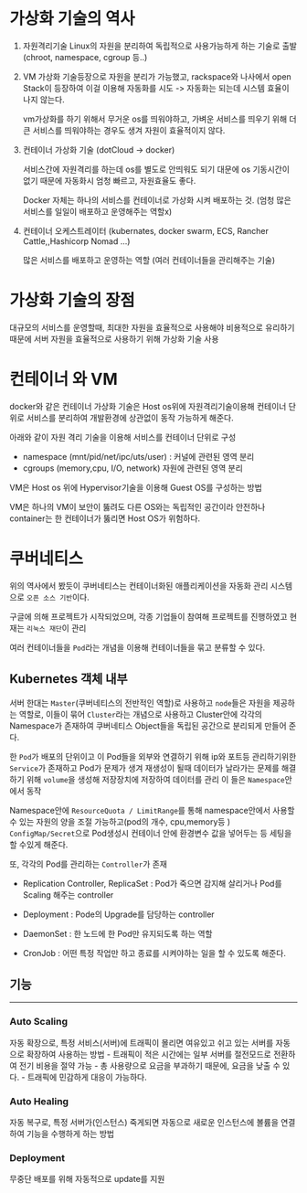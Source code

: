 # 가상화 기술의 역사

1. 자원격리기술 Linux의 자원을 분리하여 독립적으로 사용가능하게 하는 기술로 출발 (chroot, namespace, cgroup 등..)

2. VM 가상화 기술등장으로 자원을 분리가 가능했고, rackspace와 나사에서 open Stack이 등장하여 이걸 이용해 자동화를 시도 -> 자동화는 되는데 시스템 효율이 나지 않는다.

   vm가상화를 하기 위해서 무거운 os를 띄워야하고, 가벼운 서비스를 띄우기 위해 더 큰 서비스를 띄워야하는 경우도 생겨 자원이 효율적이지 않다.

3. 컨테이너 가상화 기술 (dotCloud -> docker)

   서비스간에 자원격리를 하는데 os를 별도로 안띄워도 되기 대문에 os 기동시간이 없기 때문에 자동화시 엄청 빠르고, 자원효율도 좋다.

   Docker 자체는 하나의 서비스를 컨테이너로 가상화 시켜 배포하는 것. (엄청 많은 서비스를 일일이 배포하고 운영해주는 역할x)

4. 컨테이너 오케스트레이터 (kubernates, docker swarm, ECS, Rancher Cattle,,Hashicorp Nomad ...)

   많은 서비스를 배포하고 운영하는 역할 (여러 컨테이너들을 관리해주는 기술)

# 가상화 기술의 장점

대규모의 서비스를 운영할때, 최대한 자원을 효율적으로 사용해야 비용적으로 유리하기 때문에 서버 자원을 효율적으로 사용하기 위해 가상화 기술 사용

# 컨테이너 와 VM

docker와 같은 컨테이너 가상화 기술은 Host os위에 자원격리기술이용해 컨테이너 단위로 서비스를 분리하여 개발환경에 상관없이 동작 가능하게 해준다.

아래와 같이 자원 격리 기술을 이용해 서비스를 컨테이너 단위로 구성

- namespace (mnt/pid/net/ipc/uts/user) : 커널에 관련된 영역 분리
- cgroups (memory,cpu, I/O, network) 자원에 관련된 영역 분리

VM은 Host os 위에 Hypervisor기술을 이용해 Guest OS를 구성하는 방법

VM은 하나의 VM이 보안이 뚫려도 다른 OS와는 독립적인 공간이라 안전하나 container는 한 컨테이너가 뚫리면 Host OS가 위험하다.

# 쿠버네티스

위의 역사에서 봤듯이 쿠버네티스는 컨테이너화된 애플리케이션을 자동화 관리 시스템으로 `오픈 소스 기반`이다.

구글에 의해 프로젝트가 시작되었으며, 각종 기업들이 참여해 프로젝트를 진행하였고 현재는 `리눅스 재단`이 관리

여러 컨테이너들을 `Pod`라는 개념을 이용해 컨테이너들을 묶고 분류할 수 있다.

## Kubernetes 객체 내부

서버 한대는 `Master`(쿠버네티스의 전반적인 역할)로 사용하고 `node`들은 자원을 제공하는 역할로, 이들이 묶어 `Cluster`라는 개념으로 사용하고 Cluster안에 각각의 Namespace가 존재하여 쿠버네티스 Object들을 독립된 공간으로 분리되게 만들어 준다.

한 `Pod`가 배포의 단위이고 이 Pod들을 외부와 연결하기 위해 ip와 포트등 관리하기위한 `Service`가 존재하고 Pod가 문제가 생겨 재생성이 될때 데이터가 날라가는 문제를 해결하기 위해 `volume`을 생성해 저장장치에 저장하여 데이터를 관리
이 들은 `Namespace`안에서 동작

Namespace안에 `ResourceQuota / LimitRange`를 통해 namespace안에서 사용할 수 있는 자원의 양을 조절 가능하고(pod의 개수, cpu,memory등 ) `ConfigMap/Secret`으로 Pod생성시 컨테이너 안에 환경변수 값을 넣어두는 등 세팅을 할 수있게 해준다.

또, 각각의 Pod를 관리하는 `Controller`가 존재

- Replication Controller, ReplicaSet : Pod가 죽으면 감지해 살리거나 Pod를 Scaling 해주는 controller

- Deployment : Pode의 Upgrade를 담당하는 controller
- DaemonSet : 한 노드에 한 Pod만 유지되도록 하는 역할
- CronJob : 어떤 특정 작업만 하고 종료를 시켜야하는 일을 할 수 있도록 해준다.

## 기능

---

### Auto Scaling

자동 확장으로, 특정 서비스(서버)에 트래픽이 몰리면 여유있고 쉬고 있는 서버를 자동으로 확장하여 사용하는 방법 - 트래픽이 적은 시간에는 일부 서버를 절전모드로 전환하여 전기 비용을 절약 가능 - 총 사용량으로 요금을 부과하기 때문에, 요금을 낮출 수 있다. - 트래픽에 민감하게 대응이 가능하다.

### Auto Healing

자동 복구로, 특정 서버가(인스턴스) 죽게되면 자동으로 새로운 인스턴스에 볼륨을 연결하여 기능을 수행하게 하는 방법

### Deployment

무중단 배포를 위해 자동적으로 update를 지원
